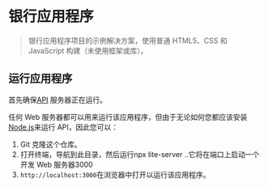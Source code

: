 # 银行应用程序

> 银行应用程序项目的示例解决方案，使用普通 HTML5、CSS 和 JavaScript 构建（未使用框架或库）。

## 运行应用程序

首先确保[API](../api/README.zh-cn.md) 服务器正在运行。

任何 Web 服务器都可以用来运行该应用程序，但由于无论如何您都应该安装[Node.js](https://nodejs.org)来运行 API，因此您可以：

1. Git 克隆这个仓库。
2. 打开终端，导航到此目录，然后运行npx lite-server .​​.它将在端口上启动一个开发 Web 服务器3000
3. `http://localhost:3000`在浏览器中打开以运行该应用程序。
